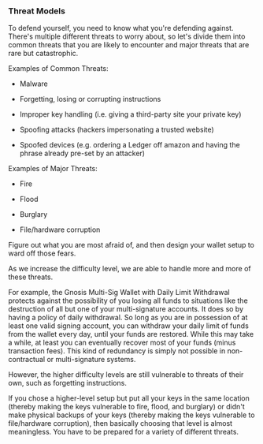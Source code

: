 ### Threat Models

To defend yourself, you need to know what you're defending against. There's multiple different threats to worry about, so let's divide them into common threats that you are likely to encounter and major threats that are rare but catastrophic.

Examples of Common Threats:
 - Malware
 
 - Forgetting, losing or corrupting instructions
 
 - Improper key handling (i.e. giving a third-party site your private key)
 
 - Spoofing attacks (hackers impersonating a trusted website)
 
 - Spoofed devices (e.g. ordering a Ledger off amazon and having the phrase already pre-set by an attacker)

Examples of Major Threats:
 - Fire
 
 - Flood
 
 - Burglary
 
 - File/hardware corruption

Figure out what you are most afraid of, and then design your wallet setup to ward off those fears.

As we increase the difficulty level, we are able to handle more and more of these threats.

For example, the Gnosis Multi-Sig Wallet with Daily Limit Withdrawal protects against the possibility of you losing all funds to situations like the destruction of all but one of your multi-signature accounts. It does so by having a policy of daily withdrawal. So long as you are in possession of at least one valid signing account, you can withdraw your daily limit of funds from the wallet every day, until your funds are restored. While this may take a while, at least you can eventually recover most of your funds (minus transaction fees). This kind of redundancy is simply not possible in non-contractual or multi-signature systems.

However, the higher difficulty levels are still vulnerable to threats of their own, such as forgetting instructions.

If you chose a higher-level setup but put all your keys in the same location (thereby making the keys vulnerable to fire, flood, and burglary) or didn't make physical backups of your keys (thereby making the keys vulnerable to file/hardware corruption), then basically choosing that level is almost meaningless. You have to be prepared for a variety of different threats.